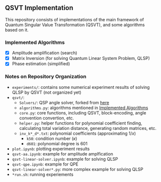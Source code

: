 ## QSVT Implementation

This repository consists of implementations of the main framework of Quantum Singular Value Transformation (QSVT), and some algorithms based on it.

### Implemented Algorithms
- [x] Amplitude amplification (search)
- [x] Matrix Inversion (for solving Quantum Linear System Problem, QLSP)
- [x] Phase estimation (simplified)

### Notes on Repository Organization

- `experiments/`: contains some numerical experiment results of solving QLSP by QSVT (not organized yet)
- `qsvt/`: 
  - `Solvers/`: QSP angle solver, forked from [here](https://github.com/bartubisgin/QSVTinQiskit-2021-Europe-Hackathon-Winning-Project-)
  - `algorithms.py`: algorithms mentioned in [Implemented Algorithms](./README.md/#implemented-algorithms)
  - `core.py`: core functions, including QSVT, block-encoding, angle convention convertion, etc.
  - `helper.py`: helper functions for polynomial coefficient finding, calculating total variation distance, generating random matrices, etc.
  - `inv_k*_d*.txt`: polynomial coefficients (approximating $1/x$)
    - `k50`: condition number ($\kappa$)
    - `d601`: polynomial degree is $601$
- `plot.ipynb`: plotting experiment results
- `qsvt-aa.ipynb`: example for amplitude amplfication
- `qsvt-linear-solver.ipynb`: example for solving QLSP
- `qsvt-qpe.ipynb`: example for QPE
- `qsvt-linear-solver*.py`: more complex example for solving QLSP
- `*run.sh`: running experiements